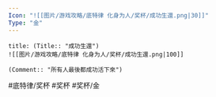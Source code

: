 ```yaml
---
Icon: "![[图片/游戏攻略/底特律 化身为人/奖杯/成功生還.png|30]]"
Type: "金"
---
```

```ad-common-gold-trophy
title: (Title:: "成功生還")
![[图片/游戏攻略/底特律 化身为人/奖杯/成功生還.png|100]]

(Comment:: "所有人最後都成功活下來")
```

#底特律/奖杯 #奖杯 #奖杯/金
